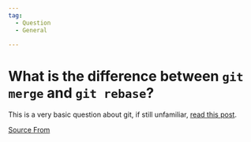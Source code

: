 ```yaml
---
tag:
  - Question
  - General

---
```

  
# What is the difference between `git merge` and `git rebase`?

This is a very basic question about git, if still unfamiliar, [read this post](https://www.atlassian.com/git/tutorials/merging-vs-rebasing).


[Source From](https://bigfrontend.dev/question/git-merge-git-rebase)

  